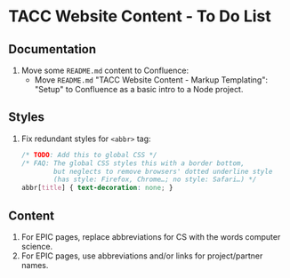 # TACC Website Content - To Do List

## Documentation

1. Move some `README.md` content to Confluence:
    - Move `README.md` "TACC Website Content - Markup Templating": "Setup" to Confluence as a basic intro to a Node project.

## Styles

1. Fix redundant styles for `<abbr>` tag:
    ```css
    /* TODO: Add this to global CSS */
    /* FAQ: The global CSS styles this with a border bottom,
            but neglects to remove browsers' dotted underline style
            (has style: Firefox, Chrome…; no style: Safari…) */
    abbr[title] { text-decoration: none; }
    ```

## Content

1. For EPIC pages, replace abbreviations for CS with the words computer science.
1. For EPIC pages, use abbreviations and/or links for project/partner names.
